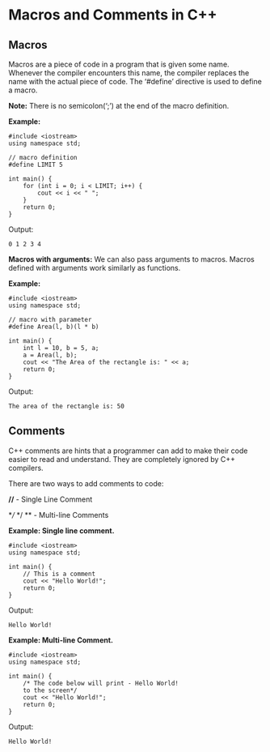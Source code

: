 # Macros and Comments in C++

## Macros
 
Macros are a piece of code in a program that is given some name. Whenever the compiler encounters this name, the compiler replaces the name with the actual piece of code. The ‘#define’ directive is used to define a macro.

**Note:** There is no semicolon(‘;’) at the end of the macro definition.

**Example:**
```
#include <iostream>
using namespace std;

// macro definition
#define LIMIT 5

int main() {
    for (int i = 0; i < LIMIT; i++) {
        cout << i << " ";
    }
    return 0;
}
```

Output:
```
0 1 2 3 4
```

**Macros with arguments:** We can also pass arguments to macros. Macros defined with arguments work similarly as functions.

**Example:**

```
#include <iostream>
using namespace std;

// macro with parameter
#define Area(l, b)(l * b)

int main() {
    int l = 10, b = 5, a;
    a = Area(l, b);
    cout << "The Area of the rectangle is: " << a;
    return 0;
}
```

Output:
```
The area of the rectangle is: 50
```

## Comments
 
C++ comments are hints that a programmer can add to make their code easier to read and understand. They are completely ignored by C++ compilers.

There are two ways to add comments to code:

**//**        - Single Line Comment

**/* */ **   - Multi-line Comments

**Example: Single line comment.**
 
```
#include <iostream>
using namespace std;

int main() {
    // This is a comment
    cout << "Hello World!";
    return 0;
}
```

Output:
```
Hello World!
```

**Example: Multi-line Comment.**

```
#include <iostream>
using namespace std;

int main() {
    /* The code below will print - Hello World!
    to the screen*/
    cout << "Hello World!";
    return 0;
}
```

Output:
```
Hello World!
```